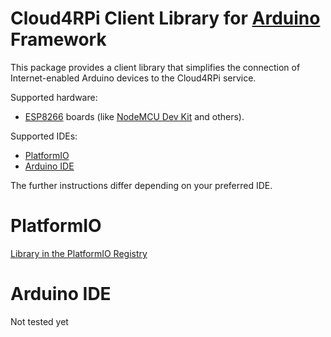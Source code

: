 Cloud4RPi Client Library for [Arduino](https://www.arduino.cc/) Framework
=========================================================================


This package provides a client library that simplifies the connection of Internet-enabled Arduino devices to the Cloud4RPi service.

Supported hardware:

* [ESP8266](https://en.wikipedia.org/wiki/ESP8266) boards (like [NodeMCU Dev Kit](http://www.nodemcu.com/index_en.html#fr_54747661d775ef1a3600009e) and others).

Supported IDEs:

* [PlatformIO](http://platformio.org/)
* [Arduino IDE](https://www.arduino.cc/en/main/software)

The further instructions differ depending on your preferred IDE.

# PlatformIO

[Library in the PlatformIO Registry](http://platformio.org/lib/show/2045/cloud4rpi-esp-arduino)

# Arduino IDE

Not tested yet